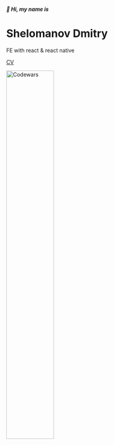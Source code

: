 ##### 👋 Hi, my name is
# Shelomanov Dmitry

FE with react & react native

[CV](https://dmitryshelomanov.github.io/)

<a href="https://www.codewars.com/users/bq201">
  <img align="center" src="https://www.codewars.com/users/bq201/badges/large" alt="Codewars" width="50%" />
</a>

